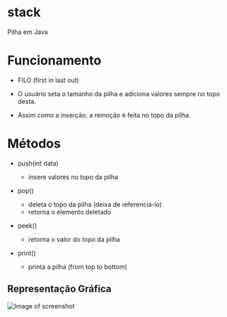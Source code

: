 # stack
Pilha em Java

# Funcionamento

* FILO (first in last out)

* O usuário seta o tamanho da pilha e adiciona valores sempre no topo desta.

* Assim como a inserção, a remoção é feita no topo da pilha.

# Métodos

* push(int data)
  * insere valores no topo da pilha

* pop()
  * deleta o topo da pilha (deixa de referenciá-lo)
  * retorna o elemento deletado
 
* peek()
  * retorna o valor do topo da pilha
  
* print()
  * printa a pilha (from top to bottom)

## Representação Gráfica

![Image of screenshot](https://raw.githubusercontent.com/jadefr/ontology-testing/master/stack.png)
